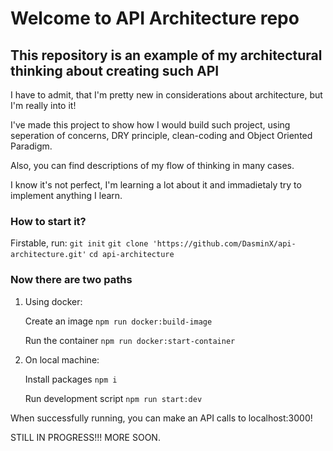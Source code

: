 # Welcome to API Architecture repo

## This repository is an example of my architectural thinking about creating such API

I have to admit, that I'm pretty new in considerations about architecture, but I'm really into it!

I've made this project to show how I would build such project, using seperation of concerns, DRY principle, clean-coding and Object Oriented Paradigm.

Also, you can find descriptions of my flow of thinking in many cases.

I know it's not perfect, I'm learning a lot about it and immadietaly try to implement anything I learn.

### How to start it?

Firstable, run:
`git init`
`git clone 'https://github.com/DasminX/api-architecture.git'`
`cd api-architecture`

### Now there are two paths

1. Using docker:

    Create an image
    `npm run docker:build-image`

    Run the container
    `npm run docker:start-container`

2. On local machine:

    Install packages
    `npm i`

    Run development script
    `npm run start:dev`

When successfully running, you can make an API calls to localhost:3000!

STILL IN PROGRESS!!! MORE SOON.
